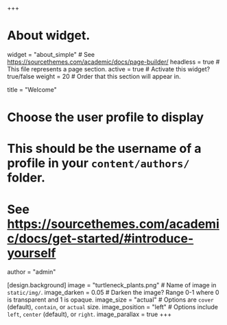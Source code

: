 +++
# About widget.
widget = "about_simple"  # See https://sourcethemes.com/academic/docs/page-builder/
headless = true  # This file represents a page section.
active = true  # Activate this widget? true/false
weight = 20  # Order that this section will appear in.

title = "Welcome"

# Choose the user profile to display
# This should be the username of a profile in your `content/authors/` folder.
# See https://sourcethemes.com/academic/docs/get-started/#introduce-yourself
author = "admin"

[design.background]
image = "turtleneck_plants.png"  # Name of image in `static/img/`.
image_darken = 0.05  # Darken the image? Range 0-1 where 0 is transparent and 1 is opaque.
image_size = "actual"  #  Options are `cover` (default), `contain`, or `actual` size.
image_position = "left"  # Options include `left`, `center` (default), or `right`.
image_parallax = true
+++
